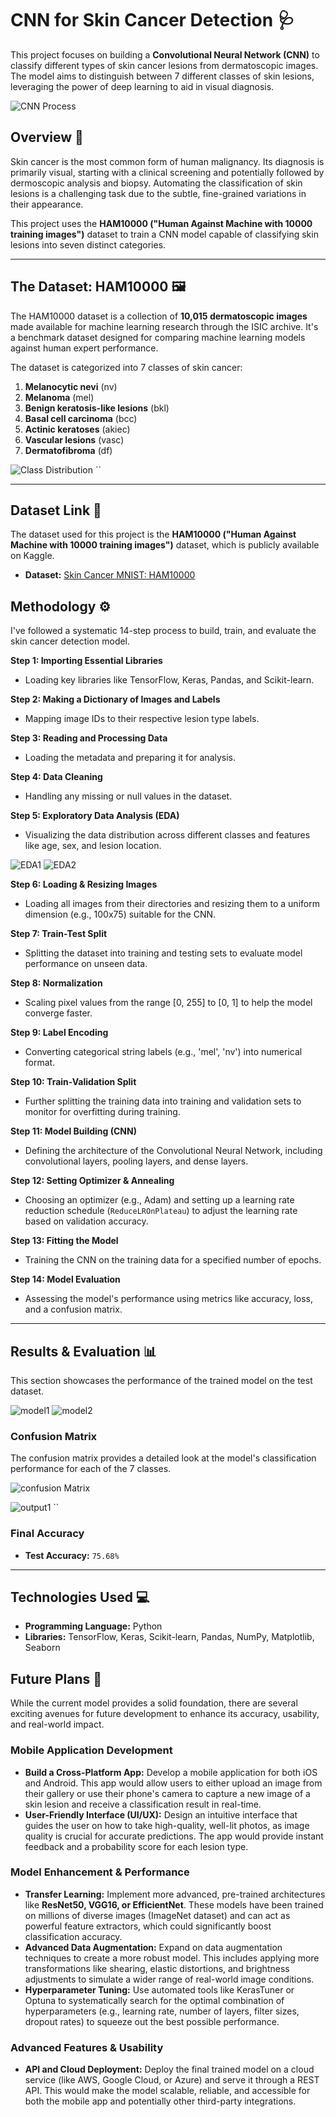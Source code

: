 
# CNN for Skin Cancer Detection 🩺

This project focuses on building a **Convolutional Neural Network (CNN)** to classify different types of skin cancer lesions from dermatoscopic images. The model aims to distinguish between 7 different classes of skin lesions, leveraging the power of deep learning to aid in visual diagnosis.

![CNN Process](images/skin_cancer_process.png)

## Overview 📝

Skin cancer is the most common form of human malignancy. Its diagnosis is primarily visual, starting with a clinical screening and potentially followed by dermoscopic analysis and biopsy. Automating the classification of skin lesions is a challenging task due to the subtle, fine-grained variations in their appearance.

This project uses the **HAM10000 ("Human Against Machine with 10000 training images")** dataset to train a CNN model capable of classifying skin lesions into seven distinct categories.

---

## The Dataset: HAM10000 🖼️

The HAM10000 dataset is a collection of **10,015 dermatoscopic images** made available for machine learning research through the ISIC archive. It's a benchmark dataset designed for comparing machine learning models against human expert performance.

The dataset is categorized into 7 classes of skin cancer:
1.  **Melanocytic nevi** (nv)
2.  **Melanoma** (mel)
3.  **Benign keratosis-like lesions** (bkl)
4.  **Basal cell carcinoma** (bcc)
5.  **Actinic keratoses** (akiec)
6.  **Vascular lesions** (vasc)
7.  **Dermatofibroma** (df)

   
![Class Distribution](images/class_lesion.png)
``

---

## Dataset Link 💾

The dataset used for this project is the **HAM10000 ("Human Against Machine with 10000 training images")** dataset, which is publicly available on Kaggle.

* **Dataset:** [Skin Cancer MNIST: HAM10000](https://www.kaggle.com/datasets/kmader/skin-cancer-mnist-ham10000)


## Methodology ⚙️

I've followed a systematic 14-step process to build, train, and evaluate the skin cancer detection model.

**Step 1: Importing Essential Libraries**
* Loading key libraries like TensorFlow, Keras, Pandas, and Scikit-learn.

**Step 2: Making a Dictionary of Images and Labels**
* Mapping image IDs to their respective lesion type labels.

**Step 3: Reading and Processing Data**
* Loading the metadata and preparing it for analysis.

**Step 4: Data Cleaning**
* Handling any missing or null values in the dataset.

**Step 5: Exploratory Data Analysis (EDA)**
* Visualizing the data distribution across different classes and features like age, sex, and lesion location.

![EDA1](images/eda_plot1.png)
![EDA2](images/eda_plot2.png)
``
``

**Step 6: Loading & Resizing Images**
* Loading all images from their directories and resizing them to a uniform dimension (e.g., 100x75) suitable for the CNN.

**Step 7: Train-Test Split**
* Splitting the dataset into training and testing sets to evaluate model performance on unseen data.

**Step 8: Normalization**
* Scaling pixel values from the range [0, 255] to [0, 1] to help the model converge faster.

**Step 9: Label Encoding**
* Converting categorical string labels (e.g., 'mel', 'nv') into numerical format.

**Step 10: Train-Validation Split**
* Further splitting the training data into training and validation sets to monitor for overfitting during training.

**Step 11: Model Building (CNN)**
* Defining the architecture of the Convolutional Neural Network, including convolutional layers, pooling layers, and dense layers.

**Step 12: Setting Optimizer & Annealing**
* Choosing an optimizer (e.g., Adam) and setting up a learning rate reduction schedule (`ReduceLROnPlateau`) to adjust the learning rate based on validation accuracy.

**Step 13: Fitting the Model**
* Training the CNN on the training data for a specified number of epochs.

**Step 14: Model Evaluation**
* Assessing the model's performance using metrics like accuracy, loss, and a confusion matrix.

---

## Results & Evaluation 📊

This section showcases the performance of the trained model on the test dataset.

![model1](images/model1.png)
![model2](images/model2.png)
``
``

### Confusion Matrix

The confusion matrix provides a detailed look at the model's classification performance for each of the 7 classes.

![confusion Matrix](images/confusion_matrix.png)

![output1](images/output.png)
``

### Final Accuracy

* **Test Accuracy:** `75.68%`

---

## Technologies Used 💻

* **Programming Language:** Python
* **Libraries:** TensorFlow, Keras, Scikit-learn, Pandas, NumPy, Matplotlib, Seaborn



## Future Plans 🚀

While the current model provides a solid foundation, there are several exciting avenues for future development to enhance its accuracy, usability, and real-world impact.

### Mobile Application Development

* **Build a Cross-Platform App:** Develop a mobile application for both iOS and Android. This app would allow users to either upload an image from their gallery or use their phone's camera to capture a new image of a skin lesion and receive a classification result in real-time.
* **User-Friendly Interface (UI/UX):** Design an intuitive interface that guides the user on how to take high-quality, well-lit photos, as image quality is crucial for accurate predictions. The app would provide instant feedback and a probability score for each lesion type.

### Model Enhancement & Performance

* **Transfer Learning:** Implement more advanced, pre-trained architectures like **ResNet50, VGG16, or EfficientNet**. These models have been trained on millions of diverse images (ImageNet dataset) and can act as powerful feature extractors, which could significantly boost classification accuracy.
* **Advanced Data Augmentation:** Expand on data augmentation techniques to create a more robust model. This includes applying more transformations like shearing, elastic distortions, and brightness adjustments to simulate a wider range of real-world image conditions.
* **Hyperparameter Tuning:** Use automated tools like KerasTuner or Optuna to systematically search for the optimal combination of hyperparameters (e.g., learning rate, number of layers, filter sizes, dropout rates) to squeeze out the best possible performance.

### Advanced Features & Usability

* **API and Cloud Deployment:** Deploy the final trained model on a cloud service (like AWS, Google Cloud, or Azure) and serve it through a REST API. This would make the model scalable, reliable, and accessible for both the mobile app and potentially other third-party integrations.
